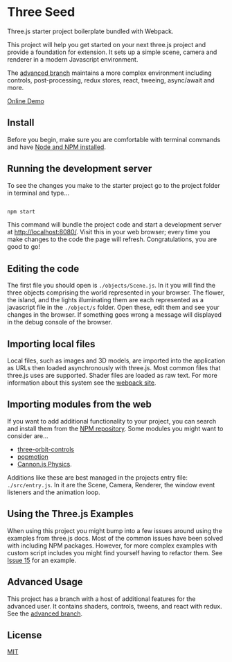 # Three Seed

Three.js starter project boilerplate bundled with Webpack.

This project will help you get started on your next three.js project and provide a foundation for extension. It sets up a simple scene, camera and renderer in a modern Javascript environment.

The [advanced branch](https://github.com/edwinwebb/three-seed/tree/advanced) maintains a more complex environment including controls, post-processing, redux stores, react, tweeing, async/await and more.

[Online Demo](http://edwinwebb.github.io/three-seed/)

## Install
Before you begin, make sure you are comfortable with terminal commands and have [Node and NPM installed](https://www.npmjs.com/get-npm).

## Running the development server
To see the changes you make to the starter project go to the project folder in terminal and type...

```bash

npm start
```

This command will bundle the project code and start a development server at [http://localhost:8080/](http://localhost:8080/). Visit this in your web browser; every time you make changes to the code the page will refresh. Congratulations, you are good to go!

## Editing the code
The first file you should open is `./objects/Scene.js`. In it you will find the three objects comprising the world represented in your browser. The flower, the island, and the lights illuminating them are each represented as a javascript file in the `./object/s` folder. Open these, edit them and see your changes in the browser. If something goes wrong a message will displayed in the debug console of the browser.

## Importing local files
Local files, such as images and 3D models, are imported into the application as URLs then loaded asynchronously with three.js. Most common files that three.js uses are supported. Shader files are loaded as raw text. For more information about this system see the [webpack site](https://webpack.js.org/).

## Importing modules from the web
If you want to add additional functionality to your project, you can search and install them from the [NPM repository](https://www.npmjs.com/). Some modules you might want to consider are...
* [three-orbit-controls](https://www.npmjs.com/package/three-orbit-controls)
* [popmotion](https://www.npmjs.com/package/popmotion)
* [Cannon.js Physics](https://www.npmjs.com/package/cannon).

Additions like these are best managed in the projects entry file: `./src/entry.js`. In it are the Scene, Camera, Renderer, the window event listeners and the animation loop.

## Using the Three.js Examples
When using this project you might bump into a few issues around using 
the examples from three.js docs. Most of the common issues have been 
solved with including NPM packages. However, for more complex examples 
with custom script includes you might find yourself having to refactor 
them. See [Issue 15](https://github.com/edwinwebb/three-seed/issues/15) 
for an example.

## Advanced Usage
This project has a branch with a host of additional features for the advanced user. It contains shaders, controls, tweens, and react with redux. See the [advanced branch](https://github.com/edwinwebb/three-seed/tree/advanced).

## License
[MIT](https://github.com/edwinwebb/three-seed/blob/master/LICENSE)

